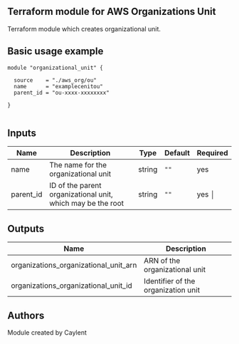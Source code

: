 ## Terraform module for AWS Organizations Unit

Terraform module which creates organizational unit.



## Basic usage example

```hcl
module "organizational_unit" {
  
  source    = "./aws_org/ou"
  name      = "examplecenitou"
  parent_id = "ou-xxxx-xxxxxxxx"

}             
  

```
## Inputs                                                                                       
                                                                                                
| Name | Description | Type | Default | Required |                                              
|------|-------------|------|---------|----------|                                                   
| name | The name for the organizational unit | string | `""` | yes |                
| parent\_id | ID of the parent organizational unit, which may be the root | string | `""` | yes │
                                                                              

## Outputs

| Name | Description |
|------|-------------|
| organizations\_organizational\_unit\_arn | ARN of the organizational unit |
| organizations\_organizational\_unit\_id |  Identifier of the organization unit |

## Authors

Module created by Caylent 


